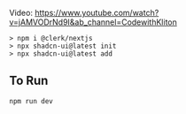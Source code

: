 Video: https://www.youtube.com/watch?v=jAMVODrNd9I&ab_channel=CodewithKliton


```
> npm i @clerk/nextjs
> npx shadcn-ui@latest init
> npx shadcn-ui@latest add
```

## To Run

```bash
npm run dev
```
